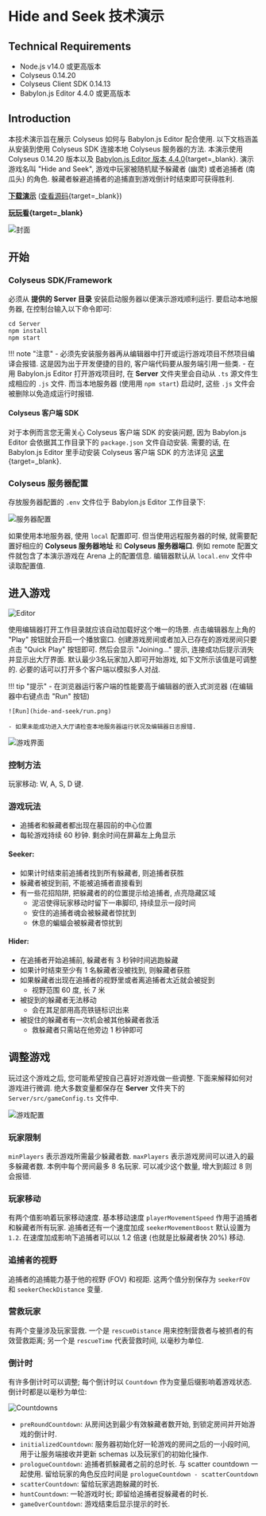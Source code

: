 # Hide and Seek 技术演示

## Technical Requirements
- Node.js v14.0 或更高版本
- Colyseus 0.14.20
- Colyseus Client SDK 0.14.13
- Babylon.js Editor 4.4.0 或更高版本

## Introduction
本技术演示旨在展示 Colyseus 如何与 Babylon.js Editor 配合使用. 以下文档涵盖从安装到使用 Colyseus SDK 连接本地 Colyseus 服务器的方法. 本演示使用 Colyseus 0.14.20 版本以及 [Babylon.js Editor 版本 4.4.0](http://editor.babylonjs.com/){target=_blank}.
演示游戏名叫 "Hide and Seek", 游戏中玩家被随机赋予躲藏者 (幽灵) 或者追捕者 (南瓜头) 的角色. 躲藏者躲避追捕者的追捕直到游戏倒计时结束即可获得胜利.

**[下载演示](https://github.com/colyseus/babylonjs-hide-and-seek/archive/master.zip)** ([查看源码](https://github.com/colyseus/babylonjs-hide-and-seek/){target=_blank})

**[玩玩看](https://bppuwh.colyseus.dev/){target=_blank}**

![封面](hide-and-seek/title-screenshot.png)

## 开始

### Colyseus SDK/Framework
必须从 **提供的 Server 目录** 安装启动服务器以便演示游戏顺利运行. 
要启动本地服务器, 在控制台输入以下命令即可:

```
cd Server
npm install
npm start
``` 

!!! note "注意"
    - 必须先安装服务器再从编辑器中打开或运行游戏项目不然项目编译会报错. 这是因为出于开发便捷的目的, 客户端代码要从服务端引用一些类.
    - 在用 Babylon.js Editor 打开游戏项目时, 在 **Server** 文件夹里会自动从 `.ts` 源文件生成相应的 `.js` 文件. 而当本地服务器 (使用用 `npm start`) 启动时, 这些 `.js` 文件会被删除以免造成运行时报错.

#### Colyseus 客户端 SDK
对于本例而言您无需关心 Colyseus 客户端 SDK 的安装问题, 因为 Babylon.js Editor 会依据其工作目录下的 `package.json` 文件自动安装. 需要的话, 在 Babylon.js Editor 里手动安装 Colyseus 客户端 SDK 的方法详见 [这里](../../getting-started/babylonjs-editor.md){target=_blank}.

### Colyseus 服务器配置
存放服务器配置的 `.env` 文件位于 Babylon.js Editor 工作目录下:

![服务器配置](hide-and-seek/server-settings.png)

如果使用本地服务器, 使用 `local` 配置即可. 但当使用远程服务器的时候, 就需要配置好相应的 **Colyseus 服务器地址** 和 **Colyseus 服务器端口**. 例如 remote 配置文件就包含了本演示游戏在 Arena 上的配置信息.
编辑器默认从 `local.env` 文件中读取配置值.

## 进入游戏
![Editor](hide-and-seek/editor.png)

使用编辑器打开工作目录就应该自动加载好这个唯一的场景. 点击编辑器左上角的 "Play" 按钮就会开启一个播放窗口. 创建游戏房间或者加入已存在的游戏房间只要点击 "Quick Play" 按钮即可. 然后会显示 "Joining..." 提示, 连接成功后提示消失并显示出大厅界面.
默认最少3名玩家加入即可开始游戏, 如下文所示该值是可调整的. 必要的话可以打开多个客户端以模拟多人对战.

!!! tip "提示"
    - 在浏览器运行客户端的性能要高于编辑器的嵌入式浏览器 (在编辑器中右键点击 "Run" 按钮) 

    ![Run](hide-and-seek/run.png)

    - 如果未能成功进入大厅请检查本地服务器运行状况及编辑器日志报错.

![游戏界面](hide-and-seek/gameplay.png)

### 控制方法
玩家移动: W, A, S, D 键.

### 游戏玩法
- 追捕者和躲藏者都出现在墓园前的中心位置
- 每轮游戏持续 60 秒钟. 剩余时间在屏幕左上角显示

#### Seeker:
- 如果计时结束前追捕者找到所有躲藏者, 则追捕者获胜
- 躲藏者被捉到前, 不能被追捕者直接看到
- 有一些花招陷阱, 把躲藏者的的位置提示给追捕者, 点亮隐藏区域
    - 泥沼使得玩家移动时留下一串脚印, 持续显示一段时间
    - 安住的追捕者魂会被躲藏者惊扰到
    - 休息的蝙蝠会被躲藏者惊扰到

#### Hider:
- 在追捕者开始追捕前, 躲藏者有 3 秒钟时间逃跑躲藏
- 如果计时结束至少有 1 名躲藏者没被找到, 则躲藏者获胜
- 如果躲藏者出现在追捕者的视野里或者离追捕者太近就会被捉到
    - 视野范围 60 度, 长 7 米
- 被捉到的躲藏者无法移动
    - 会在其足部用高亮铁链标识出来
- 被捉住的躲藏者有一次机会被其他躲藏者救活
    - 救躲藏者只需站在他旁边 1 秒钟即可

## 调整游戏
玩过这个游戏之后, 您可能希望按自己喜好对游戏做一些调整. 下面来解释如何对游戏进行微调. 绝大多数变量都保存在 **Server** 文件夹下的 `Server/src/gameConfig.ts` 文件中.

![游戏配置](hide-and-seek/config.png)

### 玩家限制
`minPlayers` 表示游戏所需最少躲藏者数. `maxPlayers` 表示游戏房间可以进入的最多躲藏者数. 本例中每个房间最多 8 名玩家. 可以减少这个数量, 增大到超过 8 则会报错.

### 玩家移动
有两个值影响着玩家移动速度. 基本移动速度 `playerMovementSpeed` 作用于追捕者和躲藏者所有玩家. 追捕者还有一个速度加成 `seekerMovementBoost` 默认设置为 `1.2`. 在速度加成影响下追捕者可以以 1.2 倍速 (也就是比躲藏者快 20%) 移动.

### 追捕者的视野
追捕者的追捕能力基于他的视野 (FOV) 和视距. 这两个值分别保存为 `seekerFOV` 和 `seekerCheckDistance` 变量.

### 营救玩家
有两个变量涉及玩家营救. 一个是 `rescueDistance` 用来控制营救者与被抓者的有效营救距离; 另一个是 `rescueTime` 代表营救时间, 以毫秒为单位.

### 倒计时
有许多倒计时可以调整; 每个倒计时以 `Countdown` 作为变量后缀影响着游戏状态. 倒计时都是以毫秒为单位:

![Countdowns](hide-and-seek/countdowns.png)

- `preRoundCountdown`: 从房间达到最少有效躲藏者数开始, 到锁定房间并开始游戏的倒计时. 
- `initializedCountdown`: 服务器初始化好一轮游戏的房间之后的一小段时间, 用于让服务端接收并更新 schemas 以及玩家们的初始化操作.
- `prologueCountdown`: 追捕者抓躲藏者之前的总时长. 与 scatter countdown 一起使用. 留给玩家的角色反应时间是 `prologueCountdown - scatterCountdown`
- `scatterCountdown`: 留给玩家逃跑躲藏的时长.
- `huntCountdown`: 一轮游戏时长; 即留给追捕者捉躲藏者的时长.
- `gameOverCountdown`: 游戏结束后显示提示的时长.
